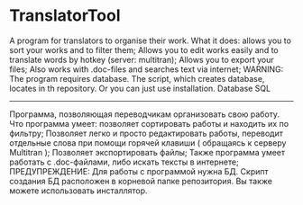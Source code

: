 # TranslatorTool
A program for translators to organise their work. 
What it does: allows you to sort your works and to filter them;
Allows you to edit works easily and to translate words by hotkey (server: multitran);
Allows you to export your files;
Also works with .doc-files and searches text via internet;
WARNING: The program requires database. The script, which creates database, locates in th repository. Or you can just use installation.
Database SQL
____________________________________________________________________________________________________________

Программа, позволяющая переводчикам организовать свою работу.
Что программа умеет: позволяет сортировать работы и находить их по фильтру;
Позволяет легко и просто редактировать работы, переводит отдельные слова при помощи горячей клавиши ( обращаясь к серверу Multitran );
Позволяет экспортировать файлы;
Также программа умеет работать с .doc-файлами, либо искать тексты в интернете;
ПРЕДУПРЕЖДЕНИЕ: Для работы с программой нужна БД. Скрипт создания БД расположен в корневой папке репозитория. Вы также можете использовать инсталлятор.
